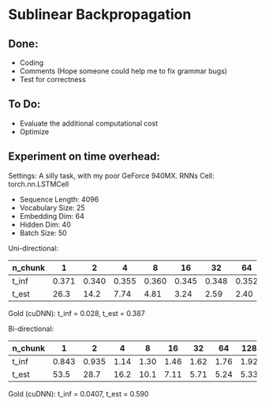 # Sublinear Backpropagation

## Done:

* Coding
* Comments (Hope someone could help me to fix grammar bugs)
* Test for correctness

## To Do:

* Evaluate the additional computational cost
* Optimize

## Experiment on time overhead:

Settings: A silly task, with my poor GeForce 940MX. RNNs Cell: torch.nn.LSTMCell

* Sequence Length: 4096
* Vocabulary Size: 25
* Embedding Dim: 64
* Hidden Dim: 40
* Batch Size: 50

Uni-directional:

| n_chunk | 1 | 2 | 4 | 8 | 16 | 32 | 64 | 128 | 256 | 512 | 1024 | 2048 | 4096 |
| --- | ---| --- | --- | --- | ---| --- | --- | --- | ---| --- | --- | --- | --- |
| t_inf | 0.371 | 0.340 | 0.355 | 0.360 | 0.345 | 0.348 | 0.352 | 0.353 | 0.388 | 0.432 | 0.520 | 0.679 | 0.970 |
| t_est | 26.3 | 14.2 | 7.74 | 4.81 | 3.24 | 2.59 | 2.40 | 2.47 | 2.75 | 3.21 | 4.14 | 5.44 | 8.29 |

Gold (cuDNN): t_inf = 0.028, t_est = 0.387

Bi-directional:

| n_chunk | 1 | 2 | 4 | 8 | 16 | 32 | 64 | 128 | 256 | 512 | 1024 | 2048 | 4096 |
| --- | ---| --- | --- | --- | ---| --- | --- | --- | ---| --- | --- | --- | --- |
| t_inf | 0.843 | 0.935 | 1.14 | 1.30 | 1.46 | 1.62 | 1.76 | 1.92 | 2.18 | 2.52 | 2.93 | 3.74 | 5.13 |
| t_est | 53.5 | 28.7 | 16.2 | 10.1 | 7.11 | 5.71 | 5.24 | 5.33 | 6.04 | 7.08 | 8.55 | 11.6 | 17.2 |

Gold (cuDNN): t_inf = 0.0407, t_est = 0.590
